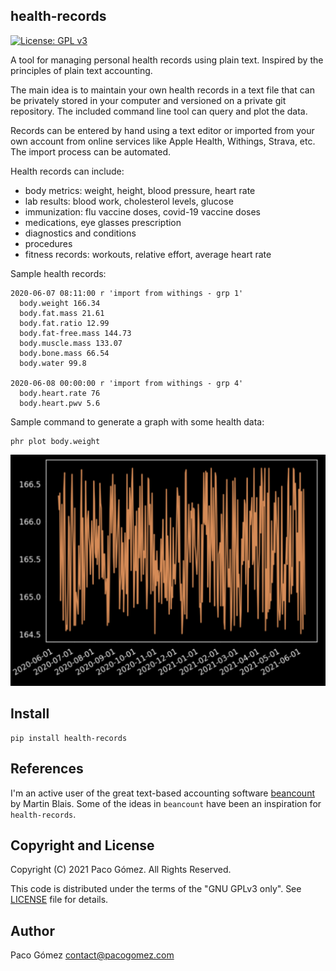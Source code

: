 ## health-records
[![License: GPL v3](https://img.shields.io/badge/License-GPLv3-blue.svg)](https://www.gnu.org/licenses/gpl-3.0)

A tool for managing personal health records using plain text. Inspired by the principles of plain text accounting.

The main idea is to maintain your own health records in a text file that can be privately stored in your computer and versioned on a private git repository. The included command line tool can query and plot the data.

Records can be entered by hand using a text editor or imported from your own account from online services like Apple Health, Withings, Strava, etc. The import process can be automated.

Health records can include:
  - body metrics: weight, height, blood pressure, heart rate
  - lab results: blood work, cholesterol levels, glucose
  - immunization: flu vaccine doses, covid-19 vaccine doses
  - medications, eye glasses prescription
  - diagnostics and conditions
  - procedures
  - fitness records: workouts, relative effort, average heart rate

Sample health records:

```
2020-06-07 08:11:00 r 'import from withings - grp 1'
  body.weight 166.34
  body.fat.mass 21.61
  body.fat.ratio 12.99
  body.fat-free.mass 144.73
  body.muscle.mass 133.07
  body.bone.mass 66.54
  body.water 99.8

2020-06-08 00:00:00 r 'import from withings - grp 4'
  body.heart.rate 76
  body.heart.pwv 5.6
```

Sample command to generate a graph with some health data:

```
phr plot body.weight
```
<img src="https://github.com/pacogomez/health-records/blob/main/docs/images/sample-plot.png" width="600">


## Install

```
pip install health-records
```


## References

I'm an active user of the great text-based accounting software [beancount](https://beancount.github.io) by Martin Blais. Some of the ideas in `beancount` have been an inspiration for `health-records`.


## Copyright and License

Copyright (C) 2021 Paco G&oacute;mez. All Rights Reserved.

This code is distributed under the terms of the "GNU GPLv3 only". See [LICENSE](./LICENSE) file for details.


## Author

Paco G&oacute;mez [contact@pacogomez.com](mailto:contact@pacogomez.com)
